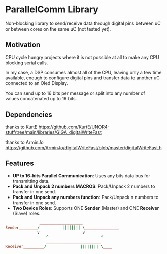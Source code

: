 
# ParallelComm Library

Non-blocking library to send/receive data through digital pins between uC or 
between cores on the same uC (not tested yet).

## Motivation

CPU cycle hungry projects where it is not possible at all to make any 
CPU blocking serial calls.

In my case, a DSP consumes almost all of the CPU, leaving only a few time 
available, enough to configure digital pins and 
transfer data to another uC connected to an Oled Display.

You can send up to 16 bits per message or split into any number of  
values concatenated up to 16 bits.

## Dependencies

thanks to KurtE
https://github.com/KurtE/UNOR4-stuff/tree/main/libraries/GIGA_digitalWriteFast

thanks to ArminJo
https://github.com/ArminJo/digitalWriteFast/blob/master/digitalWriteFast.h

## Features

- **UP to 16-bits Parallel Communication**: Uses any bits data bus for transmitting data.
- **Pack and Unpack 2 numbers MACROS**: Pack/Unpack 2 numbers to transfer in one send.
- **Pack and Unpack any numbers function**: Pack/Unpack n numbers to transfer in one send.
- **Two Device Roles**: Supports ONE **Sender** (Master) and ONE **Receiver** (Slave) roles.


```ruby
               ___________________
Sender________/          |||||||| \_______________
              v                   v
                  ^                       ^
                  ________________________
Receiver_________/               |||||||| \____

```